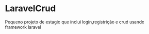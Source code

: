 <h1>LaravelCrud</h1>

<p>
    Pequeno projeto de estagio que inclui login,registrição e crud usando framework laravel
</p>
